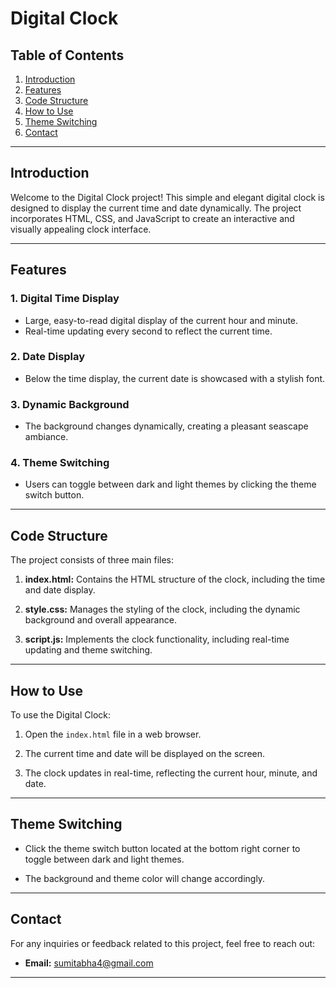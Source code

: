 # Digital Clock

## Table of Contents

1. [Introduction](#introduction)
2. [Features](#features)
3. [Code Structure](#code-structure)
4. [How to Use](#how-to-use)
5. [Theme Switching](#theme-switching)
6. [Contact](#contact)

---

## Introduction

Welcome to the Digital Clock project! This simple and elegant digital clock is designed to display the current time and date dynamically. The project incorporates HTML, CSS, and JavaScript to create an interactive and visually appealing clock interface.

---

## Features

### 1. Digital Time Display
- Large, easy-to-read digital display of the current hour and minute.
- Real-time updating every second to reflect the current time.

### 2. Date Display
- Below the time display, the current date is showcased with a stylish font.

### 3. Dynamic Background
- The background changes dynamically, creating a pleasant seascape ambiance.

### 4. Theme Switching
- Users can toggle between dark and light themes by clicking the theme switch button.

---

## Code Structure

The project consists of three main files:

1. **index.html:** Contains the HTML structure of the clock, including the time and date display.

2. **style.css:** Manages the styling of the clock, including the dynamic background and overall appearance.

3. **script.js:** Implements the clock functionality, including real-time updating and theme switching.

---

## How to Use

To use the Digital Clock:

1. Open the `index.html` file in a web browser.

2. The current time and date will be displayed on the screen.

3. The clock updates in real-time, reflecting the current hour, minute, and date.

---

## Theme Switching

- Click the theme switch button located at the bottom right corner to toggle between dark and light themes.

- The background and theme color will change accordingly.

---

## Contact

For any inquiries or feedback related to this project, feel free to reach out:

- **Email:** [sumitabha4@gmail.com](mailto:sumitabha4@gmail.com)

---
